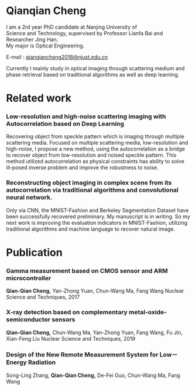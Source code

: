 # Qianqian Cheng

   I am a 2rd year PhD candidate at Nanjing University of    
Science and Technology, supervised by Professor Lianfa Bai and Researcher Jing Han.   
   My major is Optical Engineering. 
   
   E-mail : qianqiancheng2018@njust.edu.cn
   
   Currently I mainly study in optical imaging through scattering medium and phase 
 retrieval based on traditional algorithms as well as deep learning. 


# Related work
### Low-resolution and high-noise scattering imaging with Autocorrelation based on Deep Learning

   Recovering object from speckle pattern which is imaging through multiple scattering media. Focused on multiple scattering media, low-resolution and high-noise, I propose a new method, using the autocorrelation as a bridge to recover object from low-resolution and noised speckle pattern. This method utilized autocorrelation as physical constraints has ability to solve ill-posed inverse problem and improve the robustness to noise. 

### Reconstructing object imaging in complex scene from its autocorrelation via traditional algorithms and convolutional neural network.
   Only via CNN, the MNIST-Fashion and Berkeley Segmentation Dataset have been successfully recovered preliminary. My manuscript is in writing.
So my next work is improving the evaluation indicators in MNIST-Fashion, utilizing traditional algorithms and machine language to recover natural image.

# Publication

### Gamma measurement based on CMOS sensor and ARM microcontroller
   __Qian-Qian Cheng,__ Yan-Zhong Yuan, Chun-Wang Ma, Fang Wang
   Nuclear Science and Techniques, 2017
  
### X-ray detection based on complementary metal-oxide-semiconductor sensors
   __Qian-Qian Cheng,__ Chun-Wang Ma, Yan-Zhong Yuan, Fang Wang, Fu Jin, Xian-Feng Liu
   Nuclear Science and Techniques, 2019
   
### Design of the New Remote Measurement System for Low－Energy Radiation
   Song-Ling Zhang,  __Qian-Qian Cheng,__ De-Fei Guo, Chun-Wang Ma, Fang Wang
   

  


